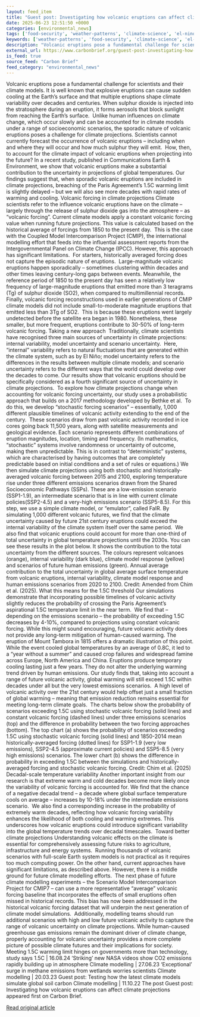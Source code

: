 ```yaml
---
layout: feed_item
title: "Guest post: Investigating how volcanic eruptions can affect climate projections"
date: 2025-06-23 12:51:50 +0000
categories: [environmental_news]
tags: ['food-security', 'weather-patterns', 'climate-science', 'el-nino', 'economic-impacts', 'agriculture', 'climate-policy', 'urgent', 'year-2025', 'paris-agreement']
keywords: ['weather-patterns', 'food-security', 'climate-science', 'el-nino', 'economic-impacts', 'guest', 'investigating', 'post']
description: "Volcanic eruptions pose a fundamental challenge for scientists and their climate models"
external_url: https://www.carbonbrief.org/guest-post-investigating-how-volcanic-eruptions-can-affect-climate-projections/
is_feed: true
source_feed: "Carbon Brief"
feed_category: "environmental_news"
---
```


Volcanic eruptions pose a fundamental challenge for scientists and their climate models. It is well known that explosive eruptions can cause sudden cooling at the Earth’s surface and that multiple eruptions shape climate variability over decades and centuries. When sulphur dioxide is injected into the stratosphere during an eruption, it forms aerosols that block sunlight from reaching the Earth’s surface.&nbsp; Unlike human influences on climate change, which occur slowly and can be accounted for in climate models under a range of socioeconomic scenarios, the sporadic nature of volcanic eruptions poses a challenge for climate projections. Scientists cannot currently forecast the occurrence of volcanic eruptions – including when and where they will occur and how much sulphur they will emit.&nbsp; How, then, to account for the climate impact of volcanic eruptions when projecting into the future? In a recent study, published in Communications Earth &amp; Environment, we show that volcanic eruptions make a substantial contribution to the uncertainty in projections of global temperatures. Our findings suggest that, when sporadic volcanic eruptions are included in climate projections, breaching of the Paris Agreement’s 1.5C warming limit is slightly delayed – but we will also see more decades with rapid rates of warming and cooling. Volcanic forcing in climate projections Climate scientists refer to the influence volcanic eruptions have on the climate – largely through the release of sulphur dioxide gas into the atmosphere – as “volcanic forcing”. Current climate models apply a constant volcanic forcing value when running future projections. This value is calculated based on the historical average of forcings from 1850 to the present day.&nbsp; This is the case with the Coupled Model Intercomparison Project (CMIP), the international modelling effort that feeds into the influential assessment reports from the Intergovernmental Panel on Climate Change (IPCC). However, this approach has significant limitations.&nbsp; For starters, historically averaged forcing does not capture the episodic nature of eruptions.&nbsp; Large-magnitude volcanic eruptions happen sporadically – sometimes clustering within decades and other times leaving century-long gaps between events. Meanwhile, the reference period of 1850 to the present day has seen a relatively low frequency of large-magnitude eruptions that emitted more than 3 teragrams (Tg) of sulphur dioxide (SO2), when compared to multimillennial records. Finally, volcanic forcing reconstructions used in earlier generations of CMIP climate models did not include small-to-moderate magnitude eruptions that emitted less than 3Tg of SO2.&nbsp; This is because these eruptions went largely undetected before the satellite era began in 1980. Nonetheless, these smaller, but more frequent, eruptions contribute to 30-50% of long-term volcanic forcing. Taking a new approach&nbsp; Traditionally, climate scientists have recognised three main sources of uncertainty in climate projections: internal variability, model uncertainty and scenario uncertainty.&nbsp; Here, “internal” variability refers to natural fluctuations that are generated within the climate system, such as by El Niño; model uncertainty refers to the differences in the results between multiple climate models; and scenario uncertainty refers to the different ways that the world could develop over the decades to come. Our results show that volcanic eruptions should be specifically considered as a fourth significant source of uncertainty in climate projections.&nbsp; To explore how climate projections change when accounting for volcanic forcing uncertainty, our study uses a probabilistic approach that builds on a 2017 methodology developed by Bethke et al.&nbsp; To do this, we develop “stochastic forcing scenarios” – essentially, 1,000 different plausible timelines of volcanic activity extending to the end of the century.&nbsp; These scenarios draw from past volcanic activity recorded in ice cores going back 11,500 years, along with satellite measurements and geological evidence. Each scenario represents different combinations of eruption magnitudes, location, timing and frequency. (In mathematics, “stochastic” systems involve randomness or uncertainty of outcome, making them unpredictable. This is in contrast to “deterministic” systems, which are characterised by having outcomes that are completely predictable based on initial conditions and a set of rules or equations.) We then simulate climate projections using both stochastic and historically-averaged volcanic forcing between 2015 and 2100, exploring temperature rise under three different emissions scenarios drawn from the Shared Socioeconomic Pathways (SSPs). These are a low-emission scenario (SSP1-1.9), an intermediate scenario that is in line with current climate policies(SSP2-4.5) and a very-high emissions scenario (SSP5-8.5). For this step, we use a simple climate model, or “emulator”, called FaIR. By simulating 1,000 different volcanic futures, we find that the climate uncertainty caused by future 21st century eruptions could exceed the internal variability of the climate system itself over the same period.&nbsp; We also find that volcanic eruptions could account for more than one-third of total uncertainty in global temperature projections until the 2030s. You can see these results in the plot below. It shows the contribution to the total uncertainty from the different sources. The colours represent volcanoes (orange), internal variability (dark blue), climate model response (yellow) and scenarios of future human emissions (green). Annual average contribution to the total uncertainty in global average surface temperature from volcanic eruptions, internal variability, climate model response and human emissions scenarios from 2020 to 2100. Credit: Amended from Chim et al. (2025). What this means for the 1.5C threshold Our simulations demonstrate that incorporating possible timelines of volcanic activity slightly reduces the probability of crossing the Paris Agreement’s aspirational 1.5C temperature limit in the near term.&nbsp; We find that – depending on the emissions scenario – the probability of exceeding 1.5C decreases by 4-10%, compared to projections using constant volcanic forcing. While this might sound encouraging, future volcanic activity does not provide any long-term mitigation of human-caused warming. The eruption of Mount Tambora in 1815 offers a dramatic illustration of this point. While the event cooled global temperatures by an average of 0.8C, it led to a &#8220;year without a summer&#8221; and caused crop failures and widespread famine across Europe, North America and China. Eruptions produce temporary cooling lasting just a few years. They do not alter the underlying warming trend driven by human emissions. Our study finds that, taking into account a range of future volcanic activity, global warming will still exceed 1.5C within decades under all but the very lowest emissions scenarios.&nbsp; A high level of volcanic activity over the 21st century would help offset just a small fraction of global warming – meaning that emission reduction remains essential for meeting long-term climate goals.&nbsp; The charts below show the probability of scenarios exceeding 1.5C using stochastic volcanic forcing (solid lines) and constant volcanic forcing (dashed lines) under three emissions scenarios (top) and the difference in probability between the two forcing approaches (bottom). The top chart (a) shows the probability of scenarios exceeding 1.5C using stochastic volcanic forcing (solid lines) and 1850-2014 mean historically-averaged forcing (dotted lines) for SSP1-1.9 (very low emissions), SSP2-4.5 (approximate current policies) and SSP5-8.5 (very high emissions) scenarios. The lower chart (b) shows the difference in probability in exceeding 1.5C between the simulations and historically-averaged forcing and stochastic volcanic forcing. Credit: Chim et al. (2025) Decadal-scale temperature variability Another important insight from our research is that extreme warm and cold decades become more likely once the variability of volcanic forcing is accounted for. We find that the chance of a negative decadal trend – a decade where global surface temperature cools on average – increases by 10-18% under the intermediate emissions scenario.&nbsp; We also find a corresponding increase in the probability of extremely warm decades, reflecting how volcanic forcing variability enhances the likelihood of both cooling and warming extremes. This underscores how volcanic eruptions could introduce significant variability into the global temperature trends over decadal timescales.&nbsp; Toward better climate projections Understanding volcanic effects on the climate is essential for comprehensively assessing future risks to agriculture, infrastructure and energy systems.&nbsp; Running thousands of volcanic scenarios with full-scale Earth system models is not practical as it requires too much computing power. On the other hand, current approaches have significant limitations, as described above. However, there is a middle ground for future climate modelling efforts.&nbsp; The next phase of future climate modelling experiments – the Scenario Model Intercomparison Project for CMIP7 – can use a more representative “average” volcanic forcing baseline that incorporates the effects of small eruptions often missed in historical records. This bias has now been addressed in the historical volcanic forcing dataset that will underpin the next generation of climate model simulations.&nbsp; Additionally, modelling teams should run additional scenarios with high and low future volcanic activity to capture the range of volcanic uncertainty on climate projections. While human-caused greenhouse gas emissions remain the dominant driver of climate change, properly accounting for volcanic uncertainty provides a more complete picture of possible climate futures and their implications for society.&nbsp; Meeting 1.5C warming limit hinges on governments more than technology, study says 1.5C | 16.08.24 ‘Striking’ new NASA videos show CO2 emissions rapidly building up in atmosphere Climate modelling | 27.06.23 ‘Exceptional’ surge in methane emissions from wetlands worries scientists Climate modelling | 20.03.23 Guest post: Testing how the latest climate models simulate global soil carbon Climate modelling | 11.10.22 The post Guest post: Investigating how volcanic eruptions can affect climate projections appeared first on Carbon Brief.

[Read original article](https://www.carbonbrief.org/guest-post-investigating-how-volcanic-eruptions-can-affect-climate-projections/)
